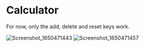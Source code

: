 # Calculator

For now, only the add, delete and reset keys work.

![Screenshot_1650471443](https://user-images.githubusercontent.com/75199061/164276629-449da9dd-cb17-43ef-b15d-a5975bbc953b.png)
![Screenshot_1650471457](https://user-images.githubusercontent.com/75199061/164276634-8f7a8ea6-ee88-4d0c-ab4d-8f4892255136.png)

